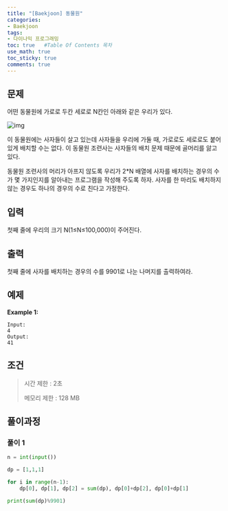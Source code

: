 ```yaml
---
title: "[Baekjoon] 동물원"
categories: 
- Baekjoon
tags:
- 다이나믹 프로그래밍
toc: true   #Table Of Contents 목차 
use_math: true
toc_sticky: true
comments: true
---
```


## 문제

어떤 동물원에 가로로 두칸 세로로 N칸인 아래와 같은 우리가 있다.

![img](https://www.acmicpc.net/upload/201004/dnfl.JPG)

이 동물원에는 사자들이 살고 있는데 사자들을 우리에 가둘 때, 가로로도 세로로도 붙어 있게 배치할 수는 없다. 이 동물원 조련사는 사자들의 배치 문제 때문에 골머리를 앓고 있다.

동물원 조련사의 머리가 아프지 않도록 우리가 2*N 배열에 사자를 배치하는 경우의 수가 몇 가지인지를 알아내는 프로그램을 작성해 주도록 하자. 사자를 한 마리도 배치하지 않는 경우도 하나의 경우의 수로 친다고 가정한다.

## 입력

첫째 줄에 우리의 크기 N(1≤N≤100,000)이 주어진다.

## 출력

첫째 줄에 사자를 배치하는 경우의 수를 9901로 나눈 나머지를 출력하여라.

## 예제

**Example 1:**

```
Input: 
4
Output: 
41
```

## 조건

> 시간 제한 : 2초
>
> 메모리 제한 : 128 MB

## 풀이과정

### 풀이 1

```python
n = int(input())

dp = [1,1,1]

for i in range(n-1):
    dp[0], dp[1], dp[2] = sum(dp), dp[0]+dp[2], dp[0]+dp[1]

print(sum(dp)%9901)
```



